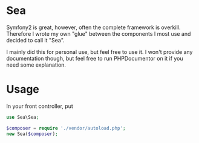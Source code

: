 Sea
===

Symfony2 is great, however, often the complete framework is overkill. Therefore I wrote my own "glue" between the components I most use and decided to call it "Sea".

I mainly did this for personal use, but feel free to use it. I won't provide any documentation though, but feel free to run PHPDocumentor on it if you need some explanation.

Usage
===

In your front controller, put

```php
use Sea\Sea;

$composer = require './vendor/autoload.php';
new Sea($composer);
```
